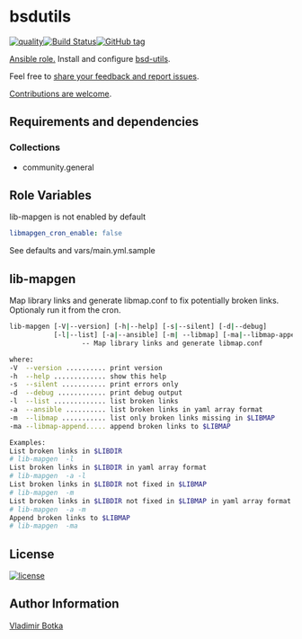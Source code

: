 # bsdutils

[![quality](https://img.shields.io/ansible/quality/27910)](https://galaxy.ansible.com/vbotka/bsdutils)[![Build Status](https://travis-ci.org/vbotka/ansible-bsdutils.svg?branch=master)](https://travis-ci.org/vbotka/ansible-bsdutils)[![GitHub tag](https://img.shields.io/github/tag/vbotka/ansible-bsdutils.svg)](https://github.com/vbotka/ansible-bsdutils/tags)

[Ansible role.](https://galaxy.ansible.com/vbotka/bsdutils/) Install and configure [bsd-utils](https://github.com/vbotka/bsd-utils).

Feel free to [share your feedback and report issues](https://github.com/vbotka/bsdutils/issues).

[Contributions are welcome](https://github.com/firstcontributions/first-contributions).


## Requirements and dependencies

### Collections

* community.general


## Role Variables

lib-mapgen is not enabled by default

```yaml
libmapgen_cron_enable: false
```

See defaults and vars/main.yml.sample


## lib-mapgen

Map library links and generate libmap.conf to fix potentially broken links. Optionaly run it from the cron.

```bash
lib-mapgen [-V|--version] [-h|--help] [-s|--silent] [-d|--debug]
           [-l|--list] [-a|--ansible] [-m| --libmap] [-ma|--libmap-append]
	              -- Map library links and generate libmap.conf

where:
-V  --version .......... print version
-h  --help ............. show this help
-s  --silent ........... print errors only
-d  --debug ............ print debug output
-l  --list ............. list broken links
-a  --ansible .......... list broken links in yaml array format
-m  --libmap ........... list only broken links missing in $LIBMAP
-ma --libmap-append..... append broken links to $LIBMAP

Examples:
List broken links in $LIBDIR
# lib-mapgen  -l
List broken links in $LIBDIR in yaml array format
# lib-mapgen  -a -l
List broken links in $LIBDIR not fixed in $LIBMAP
# lib-mapgen  -m
List broken links in $LIBDIR not fixed in $LIBMAP in yaml array format
# lib-mapgen  -a -m
Append broken links to $LIBMAP
# lib-mapgen  -ma
```


## License

[![license](https://img.shields.io/badge/license-BSD-red.svg)](https://www.freebsd.org/doc/en/articles/bsdl-gpl/article.html)


## Author Information

[Vladimir Botka](https://botka.info)
